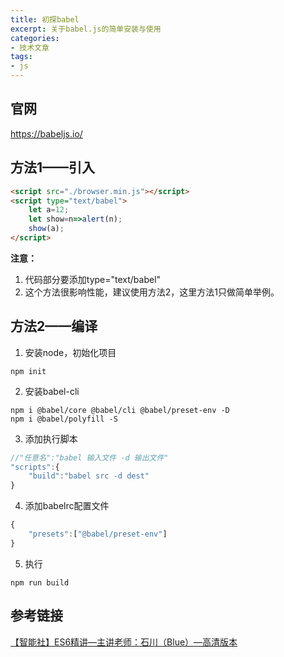 ```yaml
---
title: 初探babel
excerpt: 关于babel.js的简单安装与使用
categories:
- 技术文章
tags:
- js
---
```


## 官网
https://babeljs.io/

## 方法1——引入
```html
<script src="./browser.min.js"></script>
<script type="text/babel">
    let a=12; 
    let show=n=>alert(n); 
    show(a);
</script>
```
**注意：**
1. 代码部分要添加type="text/babel"
2. 这个方法很影响性能，建议使用方法2，这里方法1只做简单举例。

## 方法2——编译
1. 安装node，初始化项目
```
npm init
```
2. 安装babel-cli
```
npm i @babel/core @babel/cli @babel/preset-env -D
npm i @babel/polyfill -S
```
3. 添加执行脚本
```javascript
//"任意名":"babel 输入文件 -d 输出文件"
"scripts":{
    "build":"babel src -d dest"
}
```
4. 添加babelrc配置文件
```javascript
{
    "presets":["@babel/preset-env"]
}
```
5. 执行
```
npm run build
```

## 参考链接
[【智能社】ES6精讲—主讲老师：石川（Blue）—高清版本](https://www.bilibili.com/video/BV1wt411t7hg)